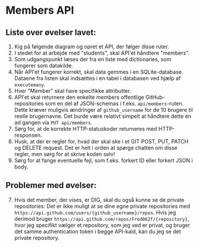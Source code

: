 # Members API

## Liste over øvelser lavet:

1. Kig på følgende diagram og opret et API, der følger disse ruter.
2. I stedet for at arbejde med "students", skal API'et håndtere "members".
3. Som udgangspunkt læses der fra en liste med dictionaries, som fungerer som datakilde.
4. Når API'et fungerer korrekt, skal data gemmes i en SQLite-database. Dataene fra listen skal indsættes i en tabel i databasen ved hjælp af `executemany`.
5. Hver "Member" skal have specifikke attributter.
6. API'et skal returnere den enkelte members offentlige GitHub-repositories som en del af JSON-schemas i f.eks. `api/members`-ruten. Dette kræver muligvis ændringer af `github_username` for de 10 brugere til reelle brugernavne. Det burde være relativt simpelt at håndtere dette én ad gangen via `PUT api/members`.
8. Sørg for, at de korrekte HTTP-statuskoder returneres med HTTP-responsen.
9. Husk, at der er regler for, hvad der skal ske i et GIT POST, PUT, PATCH og DELETE request. Det er helt i orden at spørge chatten om disse regler, men sørg for at skrive koden selv!
10. Sørg for at fange eventuelle fejl, som f.eks. forkert ID eller forkert JSON i body.

## Problemer med øvelser:

7. Hvis det member, der vises, er DIG, skal du også kunne se de private repositories: 
Det er ikke muligt at se dine egne private repositories med `https://api.github.com/users/{github_username}/repos`. Hvis jeg derimod bruger `https://api.github.com/repos/Fred062f/{repository}`, hvor jeg specifikt vælger et repository, som jeg ved er privat, og bruger det samme authentication token i begge API-kald, kan du jeg se det private repository.

